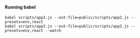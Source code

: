 #### Running babel 
    babel scripts/app2.js --out-file=public/scripts/app2.js --presets=env,react
    babel scripts/app2.js --out-file=public/scripts/app2.js --presets=env,react --watch 